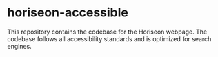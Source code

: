 # horiseon-accessible
This repository contains the codebase for the Horiseon webpage. The codebase follows all accessibility standards and is optimized for search engines.
